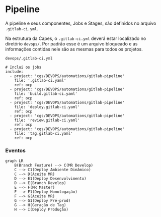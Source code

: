 # Pipeline

A pipeline e seus componentes, Jobs e Stages, são definidos no arquivo `.gitlab-ci.yml`.


Na estrutura da Capes, o `.gitlab-ci.yml` deverá estar localizado no diretório `devops/`. Por padrão esse é um arquivo bloqueado e as informações contidas nele são as mesmas para todos os projetos.


`devops/.gitlab-ci.yml`

```
# Inclui os jobs
include:
  - project: 'cgs/DEVOPS/automations/gitlab-pipeline'
    file: '.gitlab-ci.yaml'
    ref: ocp
  - project: 'cgs/DEVOPS/automations/gitlab-pipeline'
    file: 'build.gitlab-ci.yaml'
    ref: ocp
  - project: 'cgs/DEVOPS/automations/gitlab-pipeline'
    file: 'deploy.gitlab-ci.yaml'
    ref: ocp
  - project: 'cgs/DEVOPS/automations/gitlab-pipeline'
    file: 'review.gitlab-ci.yaml'
    ref: ocp
  - project: 'cgs/DEVOPS/automations/gitlab-pipeline'
    file: 'tag.gitlab-ci.yaml'
    ref: ocp
```

### Eventos

```mermaid
graph LR
    B(Branch Feature) --> C(MR Develop)
    C --> C1(Deploy Ambiente Dinâmico)
    C --> D(Aceite MR)
    D --> E1(Deploy Desenvolvimento)
    D --> E(Branch Develop)
    E --> F(MR Master)
    F --> F1(Deploy Homologação)
    F --> G(Aceite MR)
    G --> G1(Deploy Pré-prod)
    G --> H(Geração de Tag)
    H --> I(Deploy Produção)    
```